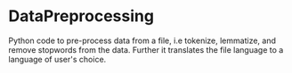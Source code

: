 # DataPreprocessing

Python code to pre-process data from a file, i.e tokenize, lemmatize, and remove stopwords from the data. Further it translates the file language to a language of user's choice.
